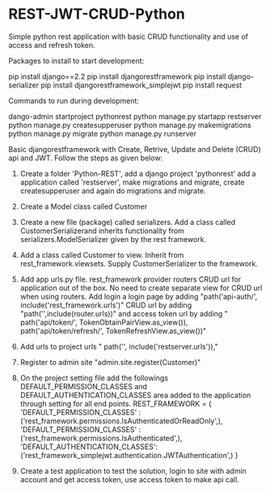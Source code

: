 # REST-JWT-CRUD-Python
Simple python rest application with basic CRUD functionality and use of access and refresh token.


Packages to install to start development:

pip install django==2.2
pip install djangorestframework
pip install django-serializer
pip install djangorestframework_simplejwt
pip install request


Commands to run during development:

dango-admin startproject pythonrest
python manage.py startapp restserver
python manage.py createsupperuser
python manage.py makemigrations
python manage.py migrate
python manage.py runserver


Basic djangorestframework with Create, Retrive, Update and Delete (CRUD) api and JWT. Follow the steps as given below:

1. Create a folder 'Python-REST', add a django project 'pythonrest' add a application called 'restserver', make migrations and migrate, create createsupperuser and again do migrations and migrate.

2. Create a Model class called Customer 

3. Create a new file (package) called serializers. Add a class called CustomerSerializerand inherits functionality from serializers.ModelSerializer given by the rest framework.

4. Add a class called Customer to view. Inherit from rest_framework.viewsets. Supply CustomerSerializer to the framework.

5. Add app urls.py file.  rest_framework provider routers CRUD url for application out of the box. No need to create separate view for CRUD url when using routers. Add login a login page by adding  "path('api-auth/', include('rest_framework.urls')"  CRUD url by adding "path('',include(router.urls))" and access token url by  adding " path('api/token/', TokenObtainPairView.as_view()), path('api/token/refresh/', TokenRefreshView.as_view())" 


6. Add urls to project urls " path('', include('restserver.urls')),"
7. Register to admin site "admin.site.register(Customer)"

8. On the project setting file add the followings
 DEFAULT_PERMISSION_CLASSES  and DEFAULT_AUTHENTICATION_CLASSES area added to the application
 through setting for all end points.
REST_FRAMEWORK = {
    'DEFAULT_PERMISSION_CLASSES' : ('rest_framework.permissions.IsAuthenticatedOrReadOnly',),
    'DEFAULT_PERMISSION_CLASSES' : ('rest_framework.permissions.IsAuthenticated',),
    'DEFAULT_AUTHENTICATION_CLASSES': ('rest_framework_simplejwt.authentication.JWTAuthentication',)
}

9. Create a test application to test the solution, login to site with admin account and get access token, use access token to make api call.

